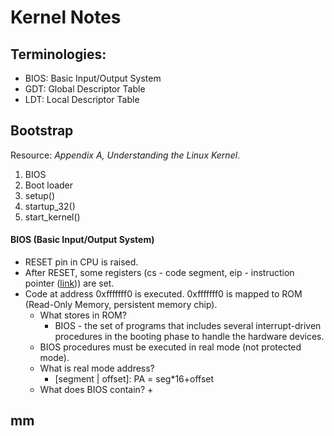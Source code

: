 # Kernel Notes

## Terminologies:
+ BIOS: Basic Input/Output System
+ GDT: Global Descriptor Table
+ LDT: Local Descriptor Table


## Bootstrap
Resource: *Appendix A, Understanding the Linux Kernel*.

1. BIOS
2. Boot loader
3. setup()
4. startup_32()
5. start_kernel()


#### BIOS (Basic Input/Output System)
+ RESET pin in CPU is raised.
+ After RESET, some registers (cs - code segment, eip - instruction pointer ([link](https://stackoverflow.com/questions/17777146/what-is-the-purpose-of-cs-and-ip-registers-in-intel-8086-assembly))) are set.
+ Code at address 0xfffffff0 is executed. 0xfffffff0 is mapped to ROM (Read-Only Memory, persistent memory chip).
    + What stores in ROM?
        + BIOS - the set of programs that includes several interrupt-driven procedures in the booting phase to handle the hardware devices.
    + BIOS procedures must be executed in real mode (not protected mode).
    + What is real mode address?
        + \[segment | offset\]: PA = seg\*16+offset
    + What does BIOS contain?
        + 

## mm
